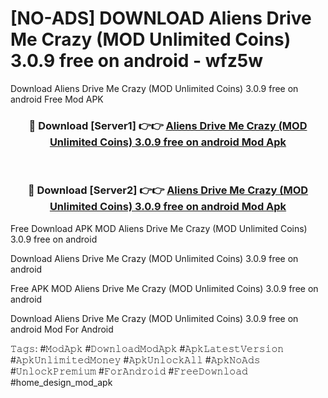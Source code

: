 # [NO-ADS] DOWNLOAD Aliens Drive Me Crazy (MOD Unlimited Coins) 3.0.9 free on android - wfz5w
Download Aliens Drive Me Crazy (MOD Unlimited Coins) 3.0.9 free on android Free Mod APK

<div align="center">
<h3>🔴 Download [Server1] 👉👉 <a href="https://apk-comot.site?title=Aliens_Drive_Me_Crazy_(MOD_Unlimited_Coins)_3.0.9_free_on_android">Aliens Drive Me Crazy (MOD Unlimited Coins) 3.0.9 free on android Mod Apk</a></h3><br>

<h3>🔴 Download [Server2] 👉👉 <a href="https://apk-comot.site?title=Aliens_Drive_Me_Crazy_(MOD_Unlimited_Coins)_3.0.9_free_on_android">Aliens Drive Me Crazy (MOD Unlimited Coins) 3.0.9 free on android Mod Apk</a></h3>
</div>


Free Download APK MOD Aliens Drive Me Crazy (MOD Unlimited Coins) 3.0.9 free on android

Download Aliens Drive Me Crazy (MOD Unlimited Coins) 3.0.9 free on android 

Free APK MOD Aliens Drive Me Crazy (MOD Unlimited Coins) 3.0.9 free on android 

Download Aliens Drive Me Crazy (MOD Unlimited Coins) 3.0.9 free on android Mod For Android

𝚃𝚊𝚐𝚜: #𝙼𝚘𝚍𝙰𝚙𝚔 #𝙳𝚘𝚠𝚗𝚕𝚘𝚊𝚍𝙼𝚘𝚍𝙰𝚙𝚔 #𝙰𝚙𝚔𝙻𝚊𝚝𝚎𝚜𝚝𝚅𝚎𝚛𝚜𝚒𝚘𝚗 #𝙰𝚙𝚔𝚄𝚗𝚕𝚒𝚖𝚒𝚝𝚎𝚍𝙼𝚘𝚗𝚎𝚢 #𝙰𝚙𝚔𝚄𝚗𝚕𝚘𝚌𝚔𝙰𝚕𝚕 #𝙰𝚙𝚔𝙽𝚘𝙰𝚍𝚜 #𝚄𝚗𝚕𝚘𝚌𝚔𝙿𝚛𝚎𝚖𝚒𝚞𝚖 #𝙵𝚘𝚛𝙰𝚗𝚍𝚛𝚘𝚒𝚍 #𝙵𝚛𝚎𝚎𝙳𝚘𝚠𝚗𝚕𝚘𝚊𝚍 #home_design_mod_apk